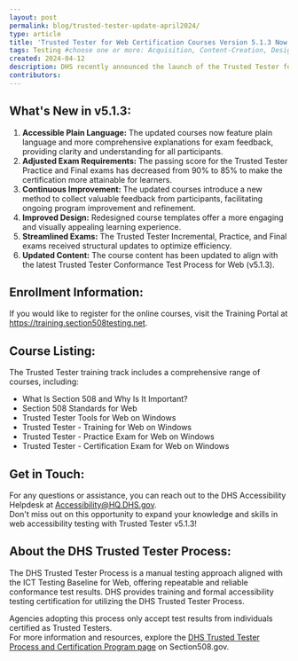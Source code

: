```yaml
---
layout: post
permalink: blog/trusted-tester-update-april2024/
type: article
title: 'Trusted Tester for Web Certification Courses Version 5.1.3 Now Available'
tags: Testing #choose one or more: Acquisition, Content-Creation, Design-and-Develop, Events, Policy-and-Management, Testing 
created: 2024-04-12
description: DHS recently announced the launch of the Trusted Tester for Web Certification courses version 5.1.3 (v5.1.3). This latest version brings a variety of improvements aimed at offering a more accessible and streamlined learning experience for participants.
contributors: 
---
```

<h2>What's New in v5.1.3:</h2>
<ol>
<li><strong>Accessible Plain Language:</strong> The updated courses now feature plain language and
more comprehensive explanations for exam feedback, providing clarity and
understanding for all participants.</li>
<li><strong>Adjusted Exam Requirements:</strong> The passing score for the Trusted Tester Practice and
Final exams has decreased from 90% to 85% to make the certification more attainable
for learners.</li>
<li><strong>Continuous Improvement:</strong> The updated courses introduce a new method to collect
valuable feedback from participants, facilitating ongoing program improvement and
refinement.</li>
<li><strong>Improved Design:</strong> Redesigned course templates offer a more engaging and visually
appealing learning experience.</li>
<li><strong>Streamlined Exams:</strong> The Trusted Tester Incremental, Practice, and Final exams
received structural updates to optimize efficiency.</li>
<li><strong>Updated Content:</strong> The course content has been updated to align with the latest Trusted
Tester Conformance Test Process for Web (v5.1.3).</li>
</ol>

<h2>Enrollment Information:</h2>
If you would like to register for the online courses, visit the Training Portal at 
<a href="https://training.section508testing.net">https://training.section508testing.net</a>.

<h2>Course Listing:</h2>
The Trusted Tester training track includes a comprehensive range of courses, including:
<ul>
<li>What Is Section 508 and Why Is It Important?</li>
<li>Section 508 Standards for Web</li>
<li>Trusted Tester Tools for Web on Windows</li>
<li>Trusted Tester - Training for Web on Windows</li>
<li>Trusted Tester - Practice Exam for Web on Windows</li>
<li>Trusted Tester - Certification Exam for Web on Windows</li>
</ul>

<h2>Get in Touch:</h2>
For any questions or assistance, you can reach out to the DHS Accessibility Helpdesk at <a href= "mailto:Accessibility@HQ.DHS.gov">Accessibility@HQ.DHS.gov</a>.
<br>
Don't miss out on this opportunity to expand your knowledge and skills in web accessibility
testing with Trusted Tester v5.1.3!

<h2>About the DHS Trusted Tester Process:</h2>
The DHS Trusted Tester Process is a manual testing approach aligned with the ICT Testing
Baseline for Web, offering repeatable and reliable conformance test results. DHS provides
training and formal accessibility testing certification for utilizing the DHS Trusted Tester Process.

Agencies adopting this process only accept test results from individuals certified as Trusted
Testers.
<br>
For more information and resources, explore the <a href="https://www.section508.gov/test/trusted-tester/">DHS Trusted Tester Process and Certification Program page</a> on Section508.gov. 